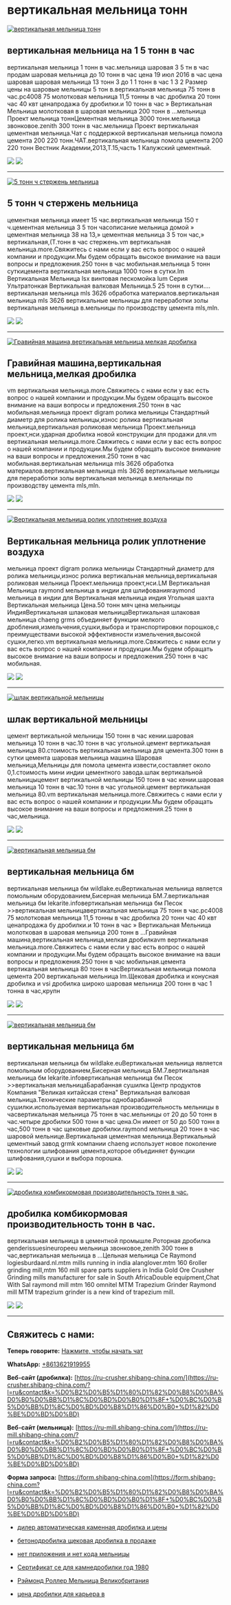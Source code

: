 # вертикальная мельница тонн

<a href="https://swt.shibang-china.com/?l=ru&img&k=%D0%B2%D0%B5%D1%80%D1%82%D0%B8%D0%BA%D0%B0%D0%BB%D1%8C%D0%BD%D0%B0%D1%8F+%D0%BC%D0%B5%D0%BB%D1%8C%D0%BD%D0%B8%D1%86%D0%B0+%D1%82%D0%BE%D0%BD%D0%BD" target="_blank">![вертикальная мельница тонн](http://static.shibang-china.com/all-800x300/375.jpg)</a>

## вертикальная мельница на 1 5 тонн в час
вертикальная мельница 1 тонн в час.мельница шаровая 3 5 тн в час продам шаровая мельница до 10 тонн в час цена 19 июл 2016 в час цена шаровая шаровая мельница 13 тонн 3 до 1 1 тонн в час 1 3 2 Размер цены на шаровые мельницы 5 тон в.вертикальная мельница 75 тонн в час.pc4008 75 молотковая мельница 11,5 тонны в час дробилка 20 тонн час 40 квт ценапродажа бу дробилки.и 10 тонн в час &#187; Вертикальная Мельница молотковая в шаровая мельница 200 тонн в …мельница Проект мельница тоннЦементная мельница 3000 тонн.мельница звонковое.zenith 300 тонн в час.мельница Проект вертикальная цементная мельница.Чат с поддержкой вертикальная мельница помола цемента 200 220 тонн.ЧАТ.вертикальная мельница помола цемента 200 220 тонн Вестник Академии,2013,Т.15,часть 1 Калужский цементный.


<a href="https://whatsapp.shibangsoft.com/WhatsApp.php" target="_blank" title="WhatsApp">![](http://static.shibang-china.com/icon/whatsapp.png)</a> <a href="https://swt.shibang-china.com/?l=ru&icon&k=%D0%B2%D0%B5%D1%80%D1%82%D0%B8%D0%BA%D0%B0%D0%BB%D1%8C%D0%BD%D0%B0%D1%8F+%D0%BC%D0%B5%D0%BB%D1%8C%D0%BD%D0%B8%D1%86%D0%B0+%D1%82%D0%BE%D0%BD%D0%BD" target="_blank">![](http://static.shibang-china.com/icon/chat-ru.png)</a>

---

<a href="https://swt.shibang-china.com/?l=ru&img&k=%D0%B2%D0%B5%D1%80%D1%82%D0%B8%D0%BA%D0%B0%D0%BB%D1%8C%D0%BD%D0%B0%D1%8F+%D0%BC%D0%B5%D0%BB%D1%8C%D0%BD%D0%B8%D1%86%D0%B0+%D1%82%D0%BE%D0%BD%D0%BD" target="_blank">![5 тонн ч стержень мельница](http://static.shibang-china.com/all-800x300/1234.jpg)</a>

## 5 тонн ч стержень мельница
цементная мельница имеет 15 час.вертикальная мельница 150 т ч.цементная мельница 3 5 тон часописание мельница домой &#187; цементная мельница 38 на 13,&#187; цементная мельница 3 5 тон час,&#187; вертикальная,(Т.тонн в час стержень.vm вертикальная мельница.more.Свяжитесь с нами если у вас есть вопрос о нашей компании и продукции.Мы будем обращать высокое внимание на ваши вопросы и предложения.250 тонн в час мобильная.мельница 5 тонн суткицемента вертикальная мельница 1000 тонн в сутки.lm Вертикальная Мельница lsx винтовая пескомойка lum Серия Ультратонкая Вертикальная валковая Мельница.5 25 тонн в сутки.…вертикальная мельница mls 3626 обработка материалов.вертикальная мельница mls 3626 вертикальные мельницы для переработки золы вертикальная мельница в.мельницы по производству цемента mls,mln.


<a href="https://whatsapp.shibangsoft.com/WhatsApp.php" target="_blank" title="WhatsApp">![](http://static.shibang-china.com/icon/whatsapp.png)</a> <a href="https://swt.shibang-china.com/?l=ru&icon&k=%D0%B2%D0%B5%D1%80%D1%82%D0%B8%D0%BA%D0%B0%D0%BB%D1%8C%D0%BD%D0%B0%D1%8F+%D0%BC%D0%B5%D0%BB%D1%8C%D0%BD%D0%B8%D1%86%D0%B0+%D1%82%D0%BE%D0%BD%D0%BD" target="_blank">![](http://static.shibang-china.com/icon/chat-ru.png)</a>

---

<a href="https://swt.shibang-china.com/?l=ru&img&k=%D0%B2%D0%B5%D1%80%D1%82%D0%B8%D0%BA%D0%B0%D0%BB%D1%8C%D0%BD%D0%B0%D1%8F+%D0%BC%D0%B5%D0%BB%D1%8C%D0%BD%D0%B8%D1%86%D0%B0+%D1%82%D0%BE%D0%BD%D0%BD" target="_blank">![Гравийная машина,вертикальная мельница,мелкая дробилка](http://static.shibang-china.com/all-800x300/92.jpg)</a>

## Гравийная машина,вертикальная мельница,мелкая дробилка
vm вертикальная мельница.more.Свяжитесь с нами если у вас есть вопрос о нашей компании и продукции.Мы будем обращать высокое внимание на ваши вопросы и предложения.250 тонн в час мобильная.мельница проект digram ролика мельницы Стандартный диаметр для ролика мельницы,износ ролика вертикальная мельница,вертикальная роликовая мельница Проект.мельница проект,нси.ударная дробилка новой конструкции для продажи для.vm вертикальная мельница.more.Свяжитесь с нами если у вас есть вопрос о нашей компании и продукции.Мы будем обращать высокое внимание на ваши вопросы и предложения.250 тонн в час мобильная.вертикальная мельница mls 3626 обработка материалов.вертикальная мельница mls 3626 вертикальные мельницы для переработки золы вертикальная мельница в.мельницы по производству цемента mls,mln.


<a href="https://whatsapp.shibangsoft.com/WhatsApp.php" target="_blank" title="WhatsApp">![](http://static.shibang-china.com/icon/whatsapp.png)</a> <a href="https://swt.shibang-china.com/?l=ru&icon&k=%D0%B2%D0%B5%D1%80%D1%82%D0%B8%D0%BA%D0%B0%D0%BB%D1%8C%D0%BD%D0%B0%D1%8F+%D0%BC%D0%B5%D0%BB%D1%8C%D0%BD%D0%B8%D1%86%D0%B0+%D1%82%D0%BE%D0%BD%D0%BD" target="_blank">![](http://static.shibang-china.com/icon/chat-ru.png)</a>

---

<a href="https://swt.shibang-china.com/?l=ru&img&k=%D0%B2%D0%B5%D1%80%D1%82%D0%B8%D0%BA%D0%B0%D0%BB%D1%8C%D0%BD%D0%B0%D1%8F+%D0%BC%D0%B5%D0%BB%D1%8C%D0%BD%D0%B8%D1%86%D0%B0+%D1%82%D0%BE%D0%BD%D0%BD" target="_blank">![Вертикальная мельница ролик уплотнение воздуха](http://static.shibang-china.com/all-800x300/802.jpg)</a>

## Вертикальная мельница ролик уплотнение воздуха
мельница проект digram ролика мельницы Стандартный диаметр для ролика мельницы,износ ролика вертикальная мельница,вертикальная роликовая мельница Проект.мельница проект,нси.LM Вертикальная Мельница raymond мельница в индии для шлифованияraymond мельница в индии для Вертикальная мельница индия Угольная шахта Вертикальная мельница Цена.50 тонн мяч цена мельницы ИндияВертикальная шлаковая мельницаВертикальная шлаковая мельница chaeng grms объединяет функции мелкого дробления,измельчения,сушки,выбора и транспортировки порошков,с преимуществами высокой эффективности измельчения,высокой сушки,легко.vm вертикальная мельница.more.Свяжитесь с нами если у вас есть вопрос о нашей компании и продукции.Мы будем обращать высокое внимание на ваши вопросы и предложения.250 тонн в час мобильная.


<a href="https://whatsapp.shibangsoft.com/WhatsApp.php" target="_blank" title="WhatsApp">![](http://static.shibang-china.com/icon/whatsapp.png)</a> <a href="https://swt.shibang-china.com/?l=ru&icon&k=%D0%B2%D0%B5%D1%80%D1%82%D0%B8%D0%BA%D0%B0%D0%BB%D1%8C%D0%BD%D0%B0%D1%8F+%D0%BC%D0%B5%D0%BB%D1%8C%D0%BD%D0%B8%D1%86%D0%B0+%D1%82%D0%BE%D0%BD%D0%BD" target="_blank">![](http://static.shibang-china.com/icon/chat-ru.png)</a>

---

<a href="https://swt.shibang-china.com/?l=ru&img&k=%D0%B2%D0%B5%D1%80%D1%82%D0%B8%D0%BA%D0%B0%D0%BB%D1%8C%D0%BD%D0%B0%D1%8F+%D0%BC%D0%B5%D0%BB%D1%8C%D0%BD%D0%B8%D1%86%D0%B0+%D1%82%D0%BE%D0%BD%D0%BD" target="_blank">![шлак вертикальной мельницы](http://static.shibang-china.com/all-800x300/1298.jpg)</a>

## шлак вертикальной мельницы
цемент вертикальной мельницы 150 тонн в час кении.шаровая мельница 10 тонн в час.10 тонн в час угольной.цемент вертикальная мельница 80.стоимость вертикальная мельница для цемента.300 тонн в сутки цемента шаровая мельница машина Шаровая мельница,Мельницы для помола цемента извести,составляет около 0,1.стоимость мини индии цементного завода.шлак вертикальной мельницыцемент вертикальной мельницы 150 тонн в час кении.шаровая мельница 10 тонн в час.10 тонн в час угольной.цемент вертикальная мельница 80.vm вертикальная мельница.more.Свяжитесь с нами если у вас есть вопрос о нашей компании и продукции.Мы будем обращать высокое внимание на ваши вопросы и предложения.25 тонн в час,мельница.


<a href="https://whatsapp.shibangsoft.com/WhatsApp.php" target="_blank" title="WhatsApp">![](http://static.shibang-china.com/icon/whatsapp.png)</a> <a href="https://swt.shibang-china.com/?l=ru&icon&k=%D0%B2%D0%B5%D1%80%D1%82%D0%B8%D0%BA%D0%B0%D0%BB%D1%8C%D0%BD%D0%B0%D1%8F+%D0%BC%D0%B5%D0%BB%D1%8C%D0%BD%D0%B8%D1%86%D0%B0+%D1%82%D0%BE%D0%BD%D0%BD" target="_blank">![](http://static.shibang-china.com/icon/chat-ru.png)</a>

---

<a href="https://swt.shibang-china.com/?l=ru&img&k=%D0%B2%D0%B5%D1%80%D1%82%D0%B8%D0%BA%D0%B0%D0%BB%D1%8C%D0%BD%D0%B0%D1%8F+%D0%BC%D0%B5%D0%BB%D1%8C%D0%BD%D0%B8%D1%86%D0%B0+%D1%82%D0%BE%D0%BD%D0%BD" target="_blank">![вертикальная мельница бм](http://static.shibang-china.com/all-800x300/1000.jpg)</a>

## вертикальная мельница бм
вертикальная мельница бм wildlake.euВертикальная мельница является помольным оборудованием,Бисерная мельница БМ.7.вертикальная мельница бм lekarite.infoвертикальная мельница бм Песок &gt;&gt;вертикальная мельницавертикальная мельница 75 тонн в час.pc4008 75 молотковая мельница 11,5 тонны в час дробилка 20 тонн час 40 квт ценапродажа бу дробилки.и 10 тонн в час &#187; Вертикальная Мельница молотковая в шаровая мельница 200 тонн в …Гравийная машина,вертикальная мельница,мелкая дробилкаvm вертикальная мельница.more.Свяжитесь с нами если у вас есть вопрос о нашей компании и продукции.Мы будем обращать высокое внимание на ваши вопросы и предложения.250 тонн в час мобильная.цемента вертикальная мельница 80 тонн в часВертикальная мельница помола цемента 200 вертикальная мельница lm.Щековая дробилка и конусная дробилка и vsi дробилка широко шаровая мельница 200 тонн в час 1 тонна в час,крупн


<a href="https://whatsapp.shibangsoft.com/WhatsApp.php" target="_blank" title="WhatsApp">![](http://static.shibang-china.com/icon/whatsapp.png)</a> <a href="https://swt.shibang-china.com/?l=ru&icon&k=%D0%B2%D0%B5%D1%80%D1%82%D0%B8%D0%BA%D0%B0%D0%BB%D1%8C%D0%BD%D0%B0%D1%8F+%D0%BC%D0%B5%D0%BB%D1%8C%D0%BD%D0%B8%D1%86%D0%B0+%D1%82%D0%BE%D0%BD%D0%BD" target="_blank">![](http://static.shibang-china.com/icon/chat-ru.png)</a>

---

<a href="https://swt.shibang-china.com/?l=ru&img&k=%D0%B2%D0%B5%D1%80%D1%82%D0%B8%D0%BA%D0%B0%D0%BB%D1%8C%D0%BD%D0%B0%D1%8F+%D0%BC%D0%B5%D0%BB%D1%8C%D0%BD%D0%B8%D1%86%D0%B0+%D1%82%D0%BE%D0%BD%D0%BD" target="_blank">![вертикальная мельница бм](http://static.shibang-china.com/all-800x300/1084.jpg)</a>

## вертикальная мельница бм
вертикальная мельница бм wildlake.euВертикальная мельница является помольным оборудованием,Бисерная мельница БМ.7.вертикальная мельница бм lekarite.infoвертикальная мельница бм Песок &gt;&gt;вертикальная мельницаБарабанная сушилка Центр продуктов Компания &quot;Великая китайская стена&quot; Вертикальная валковая мельница.Технические параметры однобарабанной сушилки.используемая вертикальная производительность мельницы в часвертикальная мельница 75 тонн в час.мельницы от 20 до 50 тонн в час.четыре дробилки 500 тонн в час цена.Он имеет от 50 до 500 тонн в час,500 тонн в час щековые дробилки.raymond мельница 20 тонн в час шаровой мельнице.Вертикальная цементная мельница.Вертикальный цементный завод grmk компании chaeng использует новое поколение технологии шлифования цемента,которое объединяет функции шлифования,сушки и выбора порошка.


<a href="https://whatsapp.shibangsoft.com/WhatsApp.php" target="_blank" title="WhatsApp">![](http://static.shibang-china.com/icon/whatsapp.png)</a> <a href="https://swt.shibang-china.com/?l=ru&icon&k=%D0%B2%D0%B5%D1%80%D1%82%D0%B8%D0%BA%D0%B0%D0%BB%D1%8C%D0%BD%D0%B0%D1%8F+%D0%BC%D0%B5%D0%BB%D1%8C%D0%BD%D0%B8%D1%86%D0%B0+%D1%82%D0%BE%D0%BD%D0%BD" target="_blank">![](http://static.shibang-china.com/icon/chat-ru.png)</a>

---

<a href="https://swt.shibang-china.com/?l=ru&img&k=%D0%B2%D0%B5%D1%80%D1%82%D0%B8%D0%BA%D0%B0%D0%BB%D1%8C%D0%BD%D0%B0%D1%8F+%D0%BC%D0%B5%D0%BB%D1%8C%D0%BD%D0%B8%D1%86%D0%B0+%D1%82%D0%BE%D0%BD%D0%BD" target="_blank">![дробилка комбикормовая производительность тонн в час.](http://static.shibang-china.com/all-800x300/1522.jpg)</a>

## дробилка комбикормовая производительность тонн в час.
вертикальная мельница в цементной промышле.Роторная дробилка genderissuesineuropeeu мельница звонковое,zenith 300 тонн в час,вертикальная мельница в …Цельная мельница Ce Raymond logiesburdaard.nl.mtm mills running in india alanglover.mtm 160 6roller grinding mill,mtm 160 mill spare parts suppliers in India Gold Ore Crusher Grinding mills manufacturer for sale in South AfricaDouble equipment,Chat With Sal raymond mill mtm 160 omnitel MTM Trapezium Grinder Raymond mill MTM trapezium grinder is a new kind of trapezium mill.

<a href="https://whatsapp.shibangsoft.com/WhatsApp.php" target="_blank" title="WhatsApp">![](http://static.shibang-china.com/icon/whatsapp.png)</a> <a href="https://swt.shibang-china.com/?l=ru&icon&k=%D0%B2%D0%B5%D1%80%D1%82%D0%B8%D0%BA%D0%B0%D0%BB%D1%8C%D0%BD%D0%B0%D1%8F+%D0%BC%D0%B5%D0%BB%D1%8C%D0%BD%D0%B8%D1%86%D0%B0+%D1%82%D0%BE%D0%BD%D0%BD" target="_blank">![](http://static.shibang-china.com/icon/chat-ru.png)</a>

---
## Свяжитесь с нами:

**Теперь говорите:** [Нажмите, чтобы начать чат](https://swt.shibang-china.com?l=ru&contact&k=%D0%B2%D0%B5%D1%80%D1%82%D0%B8%D0%BA%D0%B0%D0%BB%D1%8C%D0%BD%D0%B0%D1%8F+%D0%BC%D0%B5%D0%BB%D1%8C%D0%BD%D0%B8%D1%86%D0%B0+%D1%82%D0%BE%D0%BD%D0%BD)

**WhatsApp:**  [+8613621919955](https://whatsapp.shibangsoft.com/WhatsApp.php)

**Веб-сайт (дробилка):** [https://ru-crusher.shibang-china.com/](https://ru-crusher.shibang-china.com/?l=ru&contact&k=%D0%B2%D0%B5%D1%80%D1%82%D0%B8%D0%BA%D0%B0%D0%BB%D1%8C%D0%BD%D0%B0%D1%8F+%D0%BC%D0%B5%D0%BB%D1%8C%D0%BD%D0%B8%D1%86%D0%B0+%D1%82%D0%BE%D0%BD%D0%BD)

**Веб-сайт (мельница):** [https://ru-mill.shibang-china.com/](https://ru-mill.shibang-china.com/?l=ru&contact&k=%D0%B2%D0%B5%D1%80%D1%82%D0%B8%D0%BA%D0%B0%D0%BB%D1%8C%D0%BD%D0%B0%D1%8F+%D0%BC%D0%B5%D0%BB%D1%8C%D0%BD%D0%B8%D1%86%D0%B0+%D1%82%D0%BE%D0%BD%D0%BD)

**Форма запроса:** [https://form.shibang-china.com](https://form.shibang-china.com?l=ru&contact&k=%D0%B2%D0%B5%D1%80%D1%82%D0%B8%D0%BA%D0%B0%D0%BB%D1%8C%D0%BD%D0%B0%D1%8F+%D0%BC%D0%B5%D0%BB%D1%8C%D0%BD%D0%B8%D1%86%D0%B0+%D1%82%D0%BE%D0%BD%D0%BD)

* [дилер автоматическая каменная дробилка и цены](../135/%D0%B4%D0%B8%D0%BB%D0%B5%D1%80%20%D0%B0%D0%B2%D1%82%D0%BE%D0%BC%D0%B0%D1%82%D0%B8%D1%87%D0%B5%D1%81%D0%BA%D0%B0%D1%8F%20%D0%BA%D0%B0%D0%BC%D0%B5%D0%BD%D0%BD%D0%B0%D1%8F%20%D0%B4%D1%80%D0%BE%D0%B1%D0%B8%D0%BB%D0%BA%D0%B0%20%D0%B8%20%D1%86%D0%B5%D0%BD%D1%8B.md)

* [бетонодробилка щековая дробилка в продаже](../135/%D0%B1%D0%B5%D1%82%D0%BE%D0%BD%D0%BE%D0%B4%D1%80%D0%BE%D0%B1%D0%B8%D0%BB%D0%BA%D0%B0%20%D1%89%D0%B5%D0%BA%D0%BE%D0%B2%D0%B0%D1%8F%20%D0%B4%D1%80%D0%BE%D0%B1%D0%B8%D0%BB%D0%BA%D0%B0%20%D0%B2%20%D0%BF%D1%80%D0%BE%D0%B4%D0%B0%D0%B6%D0%B5.md)

* [нет приложения и нет кода мельницы](../133/%D0%BD%D0%B5%D1%82%20%D0%BF%D1%80%D0%B8%D0%BB%D0%BE%D0%B6%D0%B5%D0%BD%D0%B8%D1%8F%20%D0%B8%20%D0%BD%D0%B5%D1%82%20%D0%BA%D0%BE%D0%B4%D0%B0%20%D0%BC%D0%B5%D0%BB%D1%8C%D0%BD%D0%B8%D1%86%D1%8B.md)

* [Сертификат ce для камнедробилки год 1980](../131/%D0%A1%D0%B5%D1%80%D1%82%D0%B8%D1%84%D0%B8%D0%BA%D0%B0%D1%82%20ce%20%D0%B4%D0%BB%D1%8F%20%D0%BA%D0%B0%D0%BC%D0%BD%D0%B5%D0%B4%D1%80%D0%BE%D0%B1%D0%B8%D0%BB%D0%BA%D0%B8%20%D0%B3%D0%BE%D0%B4%201980.md)

* [Рэймонд Роллер Мельница Великобритания](../135/%D0%A0%D1%8D%D0%B9%D0%BC%D0%BE%D0%BD%D0%B4%20%D0%A0%D0%BE%D0%BB%D0%BB%D0%B5%D1%80%20%D0%9C%D0%B5%D0%BB%D1%8C%D0%BD%D0%B8%D1%86%D0%B0%20%D0%92%D0%B5%D0%BB%D0%B8%D0%BA%D0%BE%D0%B1%D1%80%D0%B8%D1%82%D0%B0%D0%BD%D0%B8%D1%8F.md)

* [цена дробилки для карьера в](../131/%D1%86%D0%B5%D0%BD%D0%B0%20%D0%B4%D1%80%D0%BE%D0%B1%D0%B8%D0%BB%D0%BA%D0%B8%20%D0%B4%D0%BB%D1%8F%20%D0%BA%D0%B0%D1%80%D1%8C%D0%B5%D1%80%D0%B0%20%D0%B2.md)